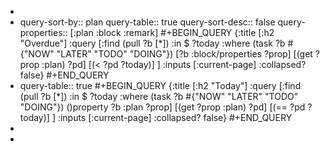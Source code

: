 -
- query-sort-by:: plan
  query-table:: true
  query-sort-desc:: false
  query-properties:: [:plan :block :remark]
  #+BEGIN_QUERY
   {:title [:h2 "Overdue"]
    :query [:find (pull ?b [*])
            :in $ ?today
            :where
            (task ?b #{"NOW" "LATER" "TODO" "DOING"})
            [?b :block/properties ?prop]
            [(get ?prop :plan) ?pd]
            [(< ?pd ?today)]
            ]
    :inputs [:current-page]
    :collapsed? false}
  #+END_QUERY
- query-table:: true
  #+BEGIN_QUERY
   {:title [:h2 "Today"]
    :query [:find (pull ?b [*])
            :in $ ?today
            :where
            (task ?b #{"NOW" "LATER" "TODO" "DOING"})
            ()property ?b :plan ?prop]
            [(get ?prop :plan) ?pd]
            [(== ?pd ?today)]
            ]
    :inputs [:current-page]
    :collapsed? false}
  #+END_QUERY
-
-